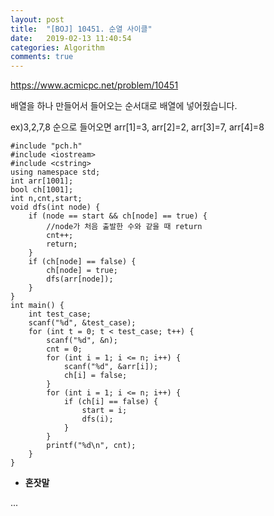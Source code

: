 ```yaml
---
layout: post
title:  "[BOJ] 10451. 순열 사이클"
date:   2019-02-13 11:40:54
categories: Algorithm
comments: true
---
```


https://www.acmicpc.net/problem/10451  

배열을 하나 만들어서 들어오는 순서대로 배열에 넣어줬습니다.  

ex)3,2,7,8 순으로 들어오면 arr[1]=3, arr[2]=2, arr[3]=7, arr[4]=8  



~~~
#include "pch.h"
#include <iostream>
#include <cstring>
using namespace std;
int arr[1001];
bool ch[1001];
int n,cnt,start;
void dfs(int node) {
    if (node == start && ch[node] == true) {
        //node가 처음 출발한 수와 같을 때 return
        cnt++;
        return;
    }
    if (ch[node] == false) {
        ch[node] = true;
        dfs(arr[node]);
    }
}
int main() {
    int test_case;
    scanf("%d", &test_case);
    for (int t = 0; t < test_case; t++) {
        scanf("%d", &n);
        cnt = 0;
        for (int i = 1; i <= n; i++) {
            scanf("%d", &arr[i]);
            ch[i] = false;
        }
        for (int i = 1; i <= n; i++) {
            if (ch[i] == false) {
                start = i;
                dfs(i);
            }
        }
        printf("%d\n", cnt);
    }
}
~~~

- **혼잣말**

...

